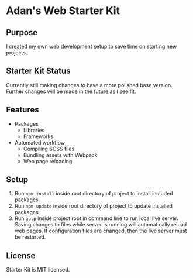 # Adan's Web Starter Kit

## Purpose
I created my own web development setup to save time on starting new projects.

## Starter Kit Status
Currently still making changes to have a more polished base version. Further changes will be made in the future as I see fit.

## Features
* Packages
  * Libraries
  * Frameworks
* Automated workflow
  * Compiling SCSS files
  * Bundling assets with Webpack
  * Web page reloading

## Setup
1. Run `npm install` inside root directory of project to install included packages
2. Run `npm update` inside root directory of project to update installed packages
3. Run `gulp` inside project root in command line to run local live server. Saving changes to files while server is running will automatically reload web pages. If configuration files are changed, then the live server must be restarted.

## License
Starter Kit is MIT licensed.